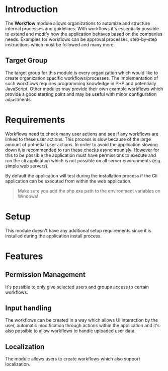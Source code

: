 # Introduction

The **Workflow** module allows organizations to automize and structure internal processes and guidelines. With workflows it's essentially possible to extend and modify how the application behaves based on the companies needs. Examples for workflows can be approval processes, step-by-step instructions which must be followed and many more.

## Target Group

The target group for this module is every organization which would like to create organization specific workflows/processes. The implementation of such workflows requires programming knowledge in PHP and potentially JavaScript. Other modules may provide their own example workflows which provide a good starting point and may be useful with minor configuration adjustments.

# Requirements

Workflows need to check many user actions and see if any workflows are linked to these user actions. This process is slow because of the large amount of potnetial user actions. In order to avoid the application slowing down it is recommended to run these checks asynchrounisly. However for this to be possible the application must have permissions to execute and run the cli application which is not possible on all server environments (e.g. simple web servers).

By default the application will test during the installation process if the Cli application can be executed from within the web application.

> Make sure you add the php.exe path to the environment variables on Windows!

# Setup

This module doesn't have any additional setup requirements since it is installed during the application install process.

# Features

## Permission Management

It's possible to only give selected users and groups access to certain workflows.

## Input handling

The workflows can be created in a way which allows UI interaction by the user, automatic modification through actions within the application and it's also possible to allow workflows to handle uploaded user data.

## Localization

The module allows users to create workflows which also support localization.
